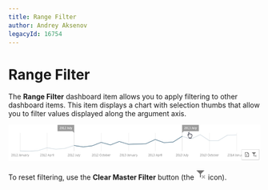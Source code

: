```yaml
---
title: Range Filter
author: Andrey Aksenov
legacyId: 16754
---
```

# Range Filter
The **Range Filter** dashboard item allows you to apply filtering to other dashboard items. This item displays a chart with selection thumbs that allow you to filter values displayed along the argument axis.

![RangeFilter_Web](../../../images/img22522.png)

To reset filtering, use the **Clear Master Filter** button (the ![WebViewer_ClearMasterFilterIcon](../../../images/img22461.png) icon).